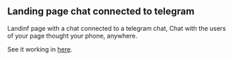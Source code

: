 ## Landing page chat connected to telegram

Landinf page with a chat connected to a telegram chat,
Chat with the users of your page thought your phone, anywhere. 

See it working in [here](https://quiet-stream-48831.herokuapp.com/).